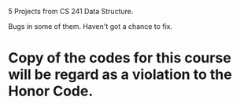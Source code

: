 5 Projects from CS 241 Data Structure.

Bugs in some of them. Haven't got a chance to fix.

# Copy of the codes for this course will be regard as a violation to the Honor Code.
